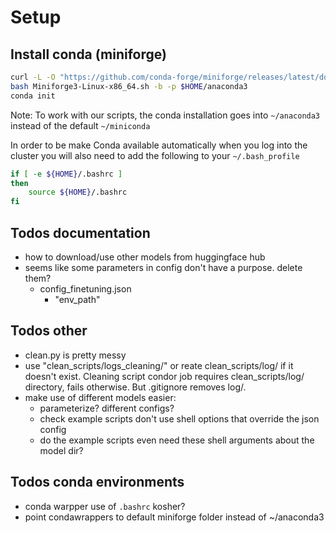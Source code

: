 # Setup

## Install conda (miniforge)

```bash
curl -L -O "https://github.com/conda-forge/miniforge/releases/latest/download/Miniforge3-$(uname)-$(uname -m).sh"
bash Miniforge3-Linux-x86_64.sh -b -p $HOME/anaconda3
conda init
```
Note: To work with our scripts, the conda installation goes into `~/anaconda3` instead of the default `~/miniconda`

In order to be make Conda available automatically when you log into the cluster
you will also need to add the following to your `~/.bash_profile`

```bash
if [ -e ${HOME}/.bashrc ]
then
    source ${HOME}/.bashrc
fi
```

## Todos documentation
* how to download/use other models from huggingface hub
* seems like some parameters in config don't have a purpose. delete them?
    * config_finetuning.json
        * "env_path"

## Todos other
* clean.py is pretty messy
* use "clean_scripts/logs_cleaning/" or reate clean_scripts/log/ if it doesn't exist. Cleaning script condor job requires clean_scripts/log/ directory, fails otherwise. But .gitignore removes log/. 
* make use of different models easier:
	* parameterize? different configs?
	* check example scripts don't use shell options that override the json config
	* do the example scripts even need these shell arguments about the model dir?

## Todos conda environments
* conda warpper use of `.bashrc` kosher?
* point condawrappers to default miniforge folder instead of ~/anaconda3
